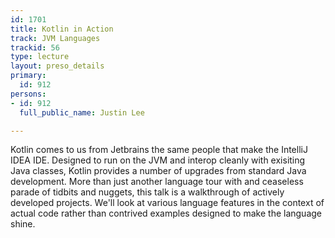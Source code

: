 ```yaml
---
id: 1701
title: Kotlin in Action
track: JVM Languages
trackid: 56
type: lecture
layout: preso_details
primary:
  id: 912
persons:
- id: 912
  full_public_name: Justin Lee

---
```

Kotlin comes to us from Jetbrains the same people that make the IntelliJ IDEA IDE. Designed to run on the JVM and interop cleanly with exisiting Java classes, Kotlin provides a number of upgrades from standard Java development. More than just another language tour with and ceaseless parade of tidbits and nuggets, this talk is a walkthrough of actively developed projects. We'll look at various language features in the context of actual code rather than contrived examples designed to make the language shine.